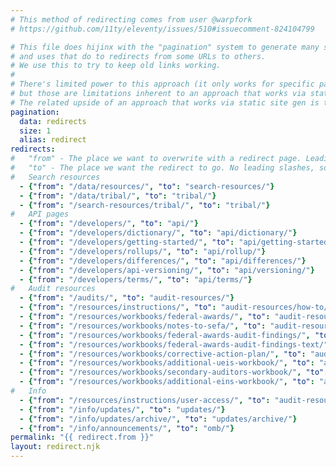 ```yaml
---
# This method of redirecting comes from user @warpfork
# https://github.com/11ty/eleventy/issues/510#issuecomment-824104799

# This file does hijinx with the "pagination" system to generate many small pages from one set of data...
# and uses that do to redirects from some URLs to others.
# We use this to try to keep old links working.
#
# There's limited power to this approach (it only works for specific pages listed; it can't glob),
# but those are limitations inherent to an approach that works via static site gen, rather than via server configuration.
# The related upside of an approach that works via static site gen is the portability.
pagination:
  data: redirects
  size: 1
  alias: redirect
redirects:
#   "from" - The place we want to overwrite with a redirect page. Leading slashes are necessary to identify the permalink.
#   "to" - The place we want the redirect to go. No leading slashes, so it can play nice with different baseUrl's (local, prod, federalist).
#   Search resources
  - {"from": "/data/resources/", "to": "search-resources/"}
  - {"from": "/data/tribal/", "to": "tribal/"}
  - {"from": "/search-resources/tribal/", "to": "tribal/"}
#   API pages
  - {"from": "/developers/", "to": "api/"}
  - {"from": "/developers/dictionary/", "to": "api/dictionary/"}
  - {"from": "/developers/getting-started/", "to": "api/getting-started/"}
  - {"from": "/developers/rollups/", "to": "api/rollup/"}
  - {"from": "/developers/differences/", "to": "api/differences/"}
  - {"from": "/developers/api-versioning/", "to": "api/versioning/"}
  - {"from": "/developers/terms/", "to": "api/terms/"}
#   Audit resources
  - {"from": "/audits/", "to": "audit-resources/"}
  - {"from": "/resources/instructions/", "to": "audit-resources/how-to/"}
  - {"from": "/resources/workbooks/federal-awards/", "to": "audit-resources/sf-sac/federal-awards/"}
  - {"from": "/resources/workbooks/notes-to-sefa/", "to": "audit-resources/sf-sac/notes-to-sefa/"}
  - {"from": "/resources/workbooks/federal-awards-audit-findings/", "to": "audit-resources/sf-sac/federal-awards-audit-findings/"}
  - {"from": "/resources/workbooks/federal-awards-audit-findings-text/", "to": "audit-resources/sf-sac/federal-awards-audit-findings-text/"}
  - {"from": "/resources/workbooks/corrective-action-plan/", "to": "audit-resources/sf-sac/corrective-action-plan/"}
  - {"from": "/resources/workbooks/additional-ueis-workbook/", "to": "audit-resources/sf-sac/additional-ueis-workbook/"}
  - {"from": "/resources/workbooks/secondary-auditors-workbook/", "to": "audit-resources/sf-sac/secondary-auditors-workbook/"}
  - {"from": "/resources/workbooks/additional-eins-workbook/", "to": "audit-resources/sf-sac/additional-eins-workbook/"}
#   Info
  - {"from": "/resources/instructions/user-access/", "to": "audit-resources/user-access/"}
  - {"from": "/info/updates/", "to": "updates/"}
  - {"from": "/info/updates/archive/", "to": "updates/archive/"}
  - {"from": "/info/announcements/", "to": "omb/"}
permalink: "{{ redirect.from }}"
layout: redirect.njk
---
```

